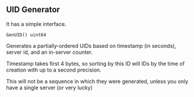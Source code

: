 ## UID Generator

It has a simple interface.

	GenUID() uint64
	
	
Generates a partially-ordered UIDs based on timestamp (in seconds), server id, and an in-server counter.

Timestamp takes first 4 bytes, so sorting by this ID will IDs by the time of creation with up to a second precision.

This will not be a sequence in which they were generated, unless you only have a single server (or very lucky)  
